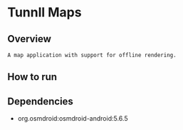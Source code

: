 # Tunnll Maps

## Overview
    A map application with support for offline rendering.

## How to run

## Dependencies
* org.osmdroid:osmdroid-android:5.6.5